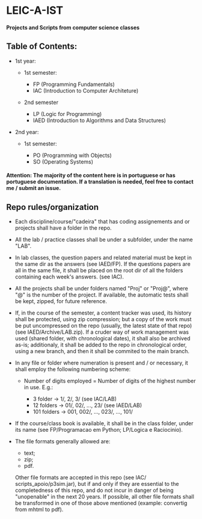 # LEIC-A-IST #

#### Projects and Scripts from computer science classes ####

## Table of Contents: ##

- 1st year:

  + 1st semester:

      * FP (Programming Fundamentals)
      * IAC (Introduction to Computer Architeture)

  + 2nd semester

      * LP (Logic for Programming)
      * IAED (Introduction to Algorithms and Data Structures)

- 2nd year:

  + 1st semester:

      * PO (Programming with Objects)
      * SO (Operating Systems)



#### Attention: The majority of the content here is in portuguese or has portuguese documentation. If a translation is needed, feel free to contact me / submit an issue. ####


## Repo rules/organization ##

-	Each discipline/course/"cadeira" that has coding assignements
	and or projects shall have a folder in the repo.

-	All the lab / practice classes shall be under a subfolder,
	under the name "LAB".

-	In lab classes, the question papers and related material must be
	kept in the same dir as the answers (see IAED/FP). If the
	questions papers are all in the same file, it shall be placed on
	the root dir of all the folders containing each week's answers.
	(see IAC).

-	All the projects shall be under folders named "Proj" or "Proj@",
	where "@" is the number of the project. If available, the
	automatic tests shall be kept, zipped, for future reference.

-	If, in the course of the semester, a content tracker was used,
	its history shall be protected, using zip compression; but a
	copy of the work must be put uncompressed on the repo (usually,
	the latest state of that repo) (see IAED/Archive/LAB.zip).
	If a cruder way of work management was used (shared folder,
	with chronological dates), it shall also be archived as-is;
	additionaly, it shall be added to the repo in chronological
	order, using a new branch, and then it shall be commited to
	the main branch.

-	In any file or folder where numeration is present and / or
	necessary, it shall employ the following numbering scheme:

	-	Number of digits employed = Number of digits of the
		highest number in use. E.g.:
		
		-	3   folder  -> 1/, 2/, 3/                   (see IAC/LAB)
		-	12  folders -> 01/, 02/, ..., 23/          (see IAED/LAB)
		-	101 folders -> 001, 002/, ..., 023/, ..., 101/

-	If the course/class book is available, it shall be in the class
	folder, under its name (see FP/Programacao em Python; LP/Logica
	e Raciocinio).

-	The file formats generally allowed are:

	-  text;
	-  zip;
	-  pdf.

	Other file formats are accepted in this repo (see IAC/
	scripts_apoio/p3sim.jar), but if and only if they are essential
	to the completedness of this repo, and do not incur in danger
	of being "unopenable" in the next 20 years. If possible, all
	other file formats shall be transformed in one of those above
	mentioned (example: convertig from mhtml to pdf).

